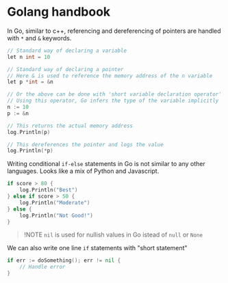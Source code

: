 # Golang handbook

In Go, similar to c++, referencing and dereferencing of pointers are handled with `*` and `&` keywords.

```go
// Standard way of declaring a variable
let n int = 10

// Standard way of declaring a pointer
// Here & is used to reference the memory address of the n variable
let p *int = &n

// Or the above can be done with 'short variable declaration operator' (:=)
// Using this operator, Go infers the type of the variable implicitly
n := 10
p := &n

// This returns the actual memory address
log.Println(p)

// This dereferences the pointer and logs the value
log.Println(*p)
```

Writing conditional `if-else` statements in Go is not similar to any other languages. Looks like a mix of Python and Javascript.

```go
if score > 80 {
    log.Println("Best")
} else if score > 50 {
    log.Println("Moderate")
} else {
    log.Println("Not Good!")
}
```

> !NOTE
> `nil` is used for nullish values in Go istead of `null` or `None`

We can also write one line `if` statements with "short statement"
```go
if err := doSomething(); err != nil {
    // Handle error
}
```
